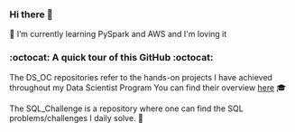 ### Hi there 👋

🌱 I’m currently learning PySpark and AWS and I'm loving it




### :octocat: A quick tour of this GitHub :octocat:

The DS_OC repositories refer to the hands-on projects I have achieved throughout my Data Scientist Program 
You can find their overview [here](https://github.com/RKL13/RKL13/blob/main/DS_OC%20repositories.md) :mortar_board:

The SQL_Challenge is a repository where one can find the SQL problems/challenges I daily solve. :honey_pot: 

<!--
**RKL13/RKL13** is a ✨ _special_ ✨ repository because its `README.md` (this file) appears on your GitHub profile.

Here are some ideas to get you started:

- 🔭 I’m currently working on ...
🌱 I’m currently learning PySpark
- 👯 I’m looking to collaborate on ...
- 🤔 I’m looking for help with ...
- 💬 Ask me about ...
- 📫 How to reach me: ...
- 😄 Pronouns: ...
- ⚡ Fun fact: ...
-->
